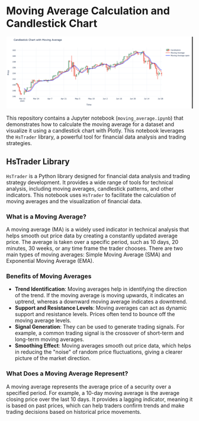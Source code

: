 # Moving Average Calculation and Candlestick Chart

![Image](img/vis.png)

This repository contains a Jupyter notebook (`moving_average.ipynb`) that demonstrates how to calculate the moving average for a dataset and visualize it using a candlestick chart with Plotly. This notebook leverages the `HsTrader` library, a powerful tool for financial data analysis and trading strategies.

## HsTrader Library

`HsTrader` is a Python library designed for financial data analysis and trading strategy development. It provides a wide range of tools for technical analysis, including moving averages, candlestick patterns, and other indicators. This notebook uses `HsTrader` to facilitate the calculation of moving averages and the visualization of financial data.

### What is a Moving Average?

A moving average (MA) is a widely used indicator in technical analysis that helps smooth out price data by creating a constantly updated average price. The average is taken over a specific period, such as 10 days, 20 minutes, 30 weeks, or any time frame the trader chooses. There are two main types of moving averages: Simple Moving Average (SMA) and Exponential Moving Average (EMA).

### Benefits of Moving Averages

- **Trend Identification**: Moving averages help in identifying the direction of the trend. If the moving average is moving upwards, it indicates an uptrend, whereas a downward moving average indicates a downtrend.
- **Support and Resistance Levels**: Moving averages can act as dynamic support and resistance levels. Prices often tend to bounce off the moving average levels.
- **Signal Generation**: They can be used to generate trading signals. For example, a common trading signal is the crossover of short-term and long-term moving averages.
- **Smoothing Effect**: Moving averages smooth out price data, which helps in reducing the "noise" of random price fluctuations, giving a clearer picture of the market direction.

### What Does a Moving Average Represent?

A moving average represents the average price of a security over a specified period. For example, a 10-day moving average is the average closing price over the last 10 days. It provides a lagging indicator, meaning it is based on past prices, which can help traders confirm trends and make trading decisions based on historical price movements.
